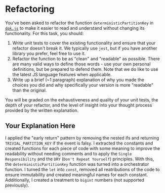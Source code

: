 # Refactoring

You've been asked to refactor the function `deterministicPartitionKey` in [`dpk.js`](dpk.js) to make it easier to read and understand without changing its functionality. For this task, you should:

1. Write unit tests to cover the existing functionality and ensure that your refactor doesn't break it. We typically use `jest`, but if you have another library you prefer, feel free to use it.
2. Refactor the function to be as "clean" and "readable" as possible. There are many valid ways to define those words - use your own personal definitions, but be prepared to defend them. Note that we do like to use the latest JS language features when applicable.
3. Write up a brief (~1 paragraph) explanation of why you made the choices you did and why specifically your version is more "readable" than the original.

You will be graded on the exhaustiveness and quality of your unit tests, the depth of your refactor, and the level of insight into your thought process provided by the written explanation.

## Your Explanation Here

I applied the "early return" pattern by removing the nested ifs and returning `TRIVIAL_PARTITION_KEY` if the event is falsy. I extracted the constants and created functions for each piece of code with some meaning to improve the readability without needing comments and to apply the `Single Responsibility` and the `DRY` (`Don't Repeat Yourself`) principles. With this, the `deterministicPartitionKey` function was turned into a orchestrator function. I turned the `let` into `const`, removed all reatributions of the code to ensure immutability and created meaningful names for each constant. Additionally, I created a treatment to `bigint` numbers (not supported previously).
